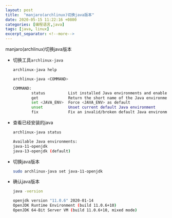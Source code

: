```yaml
---
layout: post
title:  "manjaro(archlinux)切换java版本"
date: 2020-05-15 11:22:16 +0800
categories: [编程语言,java]
tags: [java, linux]
excerpt_separator: <!--more-->
---
```

manjaro(archlinux)切换java版本
<!--more-->

* 切换工具`archlinux-java`
    ```bash
    archlinux-java help
    ```

    ```bash
    archlinux-java <COMMAND>

    COMMAND:
            status          List installed Java environments and enabled one
            get             Return the short name of the Java environment set as default
            set <JAVA_ENV>  Force <JAVA_ENV> as default
            unset           Unset current default Java environment
            fix             Fix an invalid/broken default Java environment configuration
    ```

* 查看已经安装的java
    ```bash
    archlinux-java status
    ```

    ```bash
    Available Java environments:
    java-11-openjdk
    java-13-openjdk (default)
    ```


* 切换java版本
    ```bash
    sudo archlinux-java set java-11-openjdk
    ```


* 确认java版本
    ```bash
    java -version
    ```

    ```bash
    openjdk version "11.0.6" 2020-01-14
    OpenJDK Runtime Environment (build 11.0.6+10)
    OpenJDK 64-Bit Server VM (build 11.0.6+10, mixed mode)
    ```
